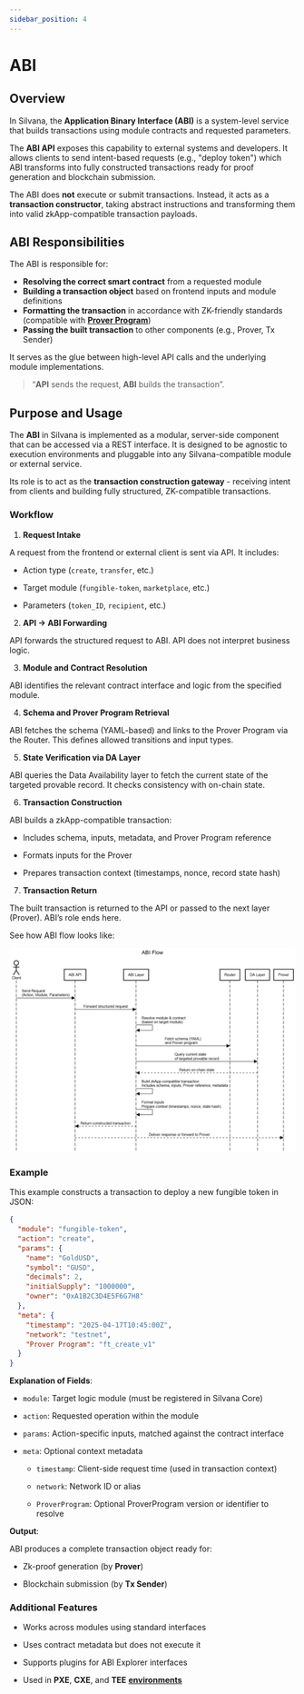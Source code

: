 ```yaml
---
sidebar_position: 4
---
```

# ABI
## Overview

In Silvana, the **Application Binary Interface (ABI)** is a system-level service that builds transactions using module contracts and requested parameters. 

The **ABI API** exposes this capability to external systems and developers. It allows clients to send intent-based requests (e.g., "deploy token") which ABI transforms into fully constructed transactions ready for proof generation and blockchain submission.

The ABI does **not** execute or submit transactions. Instead, it acts as a **transaction constructor**, taking abstract instructions and transforming them into valid zkApp-compatible transaction payloads.

## ABI Responsibilities

The ABI is responsible for:

* **Resolving the correct smart contract** from a requested module
* **Building a transaction object** based on frontend inputs and module definitions
* **Formatting the transaction** in accordance with ZK-friendly standards (compatible with [**Prover Program**](https://docs.silvana.one/Documentation/glossary#prover-program))
* **Passing the built transaction** to other components (e.g., Prover, Tx Sender)

It serves as the glue between high-level API calls and the underlying module implementations.

> “**API** sends the request, **ABI** builds the transaction”.


## Purpose and Usage

The **ABI** in Silvana is implemented as a modular, server-side component that can be accessed via a REST interface. It is designed to be agnostic to execution environments and pluggable into any Silvana-compatible module or external service. 

Its role is to act as the **transaction construction gateway** - receiving intent from clients and building fully structured, ZK-compatible transactions.

### Workflow

1. **Request Intake**

A request from the frontend or external client is sent via API. It includes:

* Action type (`create`, `transfer`, etc.)

* Target module (`fungible-token`, `marketplace`, etc.)

* Parameters (`token_ID`, `recipient`, etc.)

2. **API → ABI Forwarding**

API forwards the structured request to ABI. API does not interpret business logic.

3. **Module and Contract Resolution**

ABI identifies the relevant contract interface and logic from the specified module.

4. **Schema and Prover Program Retrieval**

ABI fetches the schema (YAML-based) and links to the Prover Program via the Router. This defines allowed transitions and input types.

5. **State Verification via DA Layer**

ABI queries the Data Availability layer to fetch the current state of the targeted provable record. It checks consistency with on-chain state.

6. **Transaction Construction**

ABI builds a zkApp-compatible transaction:

* Includes schema, inputs, metadata, and Prover Program reference

* Formats inputs for the Prover

* Prepares transaction context (timestamps, nonce, record state hash)

7. **Transaction Return**

The built transaction is returned to the API or passed to the next layer (Prover). ABI’s role ends here.

See how ABI flow looks like:

![Silvana ABI ](../img/abi-flow.png)

### Example
This example constructs a transaction to deploy a new fungible token in JSON:
```JSON
{
  "module": "fungible-token",
  "action": "create",
  "params": {
    "name": "GoldUSD",
    "symbol": "GUSD",
    "decimals": 2,
    "initialSupply": "1000000",
    "owner": "0xA1B2C3D4E5F6G7H8"
  },
  "meta": {
    "timestamp": "2025-04-17T10:45:00Z",
    "network": "testnet",
    "Prover Program": "ft_create_v1"
  }
}
```
**Explanation of Fields**:

* `module`: Target logic module (must be registered in Silvana Core)

* `action`: Requested operation within the module

* `params`: Action-specific inputs, matched against the contract interface

* `meta`: Optional context metadata

     * `timestamp`: Client-side request time (used in transaction context)

     * `network`: Network ID or alias

     * `ProverProgram`: Optional ProverProgram version or identifier to resolve

**Output**:

ABI produces a complete transaction object ready for:

* Zk-proof generation (by **Prover**)

* Blockchain submission (by **Tx Sender**)

### Additional Features

* Works across modules using standard interfaces

* Uses contract metadata but does not execute it

* Supports plugins for ABI Explorer interfaces

* Used in **PXE**, **CXE**, and **TEE** [**environments**](/Documentation/Deployment/deployment-environments)